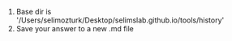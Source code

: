 1. Base dir is '/Users/selimozturk/Desktop/selimslab.github.io/tools/history'  
2. Save your answer to a new .md file